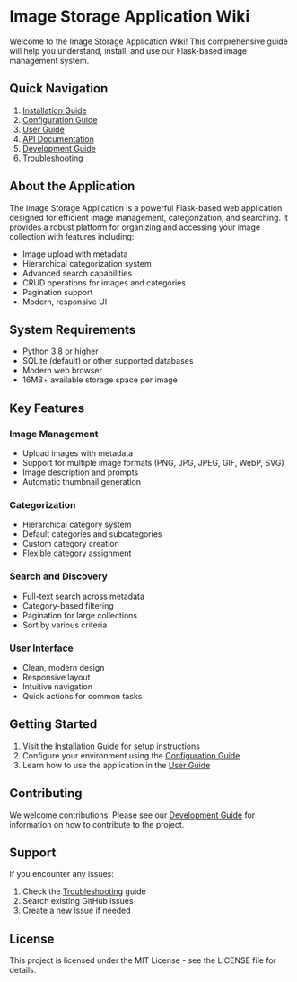 # Image Storage Application Wiki

Welcome to the Image Storage Application Wiki! This comprehensive guide will help you understand, install, and use our Flask-based image management system.

## Quick Navigation

1. [Installation Guide](Installation)
2. [Configuration Guide](Configuration)
3. [User Guide](User-Guide)
4. [API Documentation](API-Documentation)
5. [Development Guide](Development-Guide)
6. [Troubleshooting](Troubleshooting)

## About the Application

The Image Storage Application is a powerful Flask-based web application designed for efficient image management, categorization, and searching. It provides a robust platform for organizing and accessing your image collection with features including:

- Image upload with metadata
- Hierarchical categorization system
- Advanced search capabilities
- CRUD operations for images and categories
- Pagination support
- Modern, responsive UI

## System Requirements

- Python 3.8 or higher
- SQLite (default) or other supported databases
- Modern web browser
- 16MB+ available storage space per image

## Key Features

### Image Management
- Upload images with metadata
- Support for multiple image formats (PNG, JPG, JPEG, GIF, WebP, SVG)
- Image description and prompts
- Automatic thumbnail generation

### Categorization
- Hierarchical category system
- Default categories and subcategories
- Custom category creation
- Flexible category assignment

### Search and Discovery
- Full-text search across metadata
- Category-based filtering
- Pagination for large collections
- Sort by various criteria

### User Interface
- Clean, modern design
- Responsive layout
- Intuitive navigation
- Quick actions for common tasks

## Getting Started

1. Visit the [Installation Guide](Installation) for setup instructions
2. Configure your environment using the [Configuration Guide](Configuration)
3. Learn how to use the application in the [User Guide](User-Guide)

## Contributing

We welcome contributions! Please see our [Development Guide](Development-Guide) for information on how to contribute to the project.

## Support

If you encounter any issues:
1. Check the [Troubleshooting](Troubleshooting) guide
2. Search existing GitHub issues
3. Create a new issue if needed

## License

This project is licensed under the MIT License - see the LICENSE file for details.
